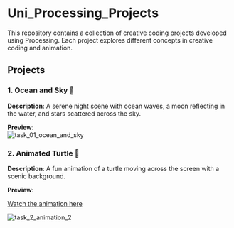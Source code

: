 # Uni_Processing_Projects

This repository contains a collection of creative coding projects developed using Processing. 
Each project explores different concepts in creative coding and animation.

## Projects

### 1. Ocean and Sky 🌌
**Description**: A serene night scene with ocean waves, a moon reflecting in the water, and stars scattered across the sky.  

**Preview**:  
![task_01_ocean_and_sky](https://github.com/user-attachments/assets/56d35654-aae8-4c9e-840e-e3ccfa418d19)




### 2. Animated Turtle 🐢
**Description**: A fun animation of a turtle moving across the screen with a scenic background.  

**Preview**:  

[Watch the animation here](https://drive.google.com/file/d/1bZUQm9CE3B0QOt6AVrDE-pIN1c6e-B9C/view?usp=drive_link)

![task_2_animation_2](https://github.com/user-attachments/assets/93769f2e-0973-463f-b29d-1aa082c4187b)



